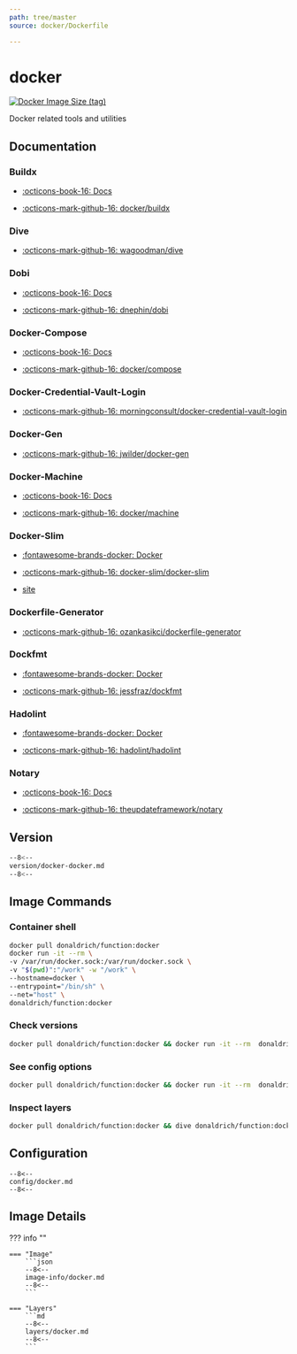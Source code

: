 ```yaml
---
path: tree/master
source: docker/Dockerfile

---
```


# docker

[![Docker Image Size (tag)](https://img.shields.io/docker/image-size/donaldrich/function/docker?color=blue&label=donaldrich/function:docker&logo=docker&style=flat-square)](https://hub.docker.com/r/donaldrich/function/docker)

Docker related tools and utilities

## Documentation

### Buildx

* [:octicons-book-16: Docs](https://docs.docker.com/buildx)

* [:octicons-mark-github-16: docker/buildx](https://github.com/docker/buildx)

### Dive

* [:octicons-mark-github-16: wagoodman/dive](https://github.com/wagoodman/dive)

### Dobi

* [:octicons-book-16: Docs](https://dnephin.github.io/dobi)

* [:octicons-mark-github-16: dnephin/dobi](https://github.com/dnephin/dobi)

### Docker-Compose

* [:octicons-book-16: Docs](https://docs.docker.com/compose)

* [:octicons-mark-github-16: docker/compose](https://github.com/docker/compose)

### Docker-Credential-Vault-Login

* [:octicons-mark-github-16: morningconsult/docker-credential-vault-login](https://github.com/morningconsult/docker-credential-vault-login)

### Docker-Gen

* [:octicons-mark-github-16: jwilder/docker-gen](https://github.com/jwilder/docker-gen)

### Docker-Machine

* [:octicons-book-16: Docs](https://docs.docker.com/machine)

* [:octicons-mark-github-16: docker/machine](https://github.com/docker/machine)

### Docker-Slim

* [:fontawesome-brands-docker: Docker](https://hub.docker.com/r/dslim/docker-slim)

* [:octicons-mark-github-16: docker-slim/docker-slim](https://github.com/docker-slim/docker-slim)

* [site](https://dockersl.im)

### Dockerfile-Generator

* [:octicons-mark-github-16: ozankasikci/dockerfile-generator](https://github.com/ozankasikci/dockerfile-generator)

### Dockfmt

* [:fontawesome-brands-docker: Docker](https://hub.docker.com/r/jessfraz/dockfmt)

* [:octicons-mark-github-16: jessfraz/dockfmt](https://github.com/jessfraz/dockfmt)

### Hadolint

* [:fontawesome-brands-docker: Docker](https://hub.docker.com/r/hadolint/hadolint)

* [:octicons-mark-github-16: hadolint/hadolint](https://github.com/hadolint/hadolint)

### Notary

* [:octicons-book-16: Docs](https://docs.docker.com/notary)

* [:octicons-mark-github-16: theupdateframework/notary](https://github.com/theupdateframework/notary)

## Version

```sh
--8<--
version/docker-docker.md
--8<--
```

## Image Commands

### Container shell

```sh
docker pull donaldrich/function:docker
docker run -it --rm \
-v /var/run/docker.sock:/var/run/docker.sock \
-v "$(pwd)":"/work" -w "/work" \
--hostname=docker \
--entrypoint="/bin/sh" \
--net="host" \
donaldrich/function:docker
```

### Check versions

```sh
docker pull donaldrich/function:docker && docker run -it --rm  donaldrich/function:docker validate
```

### See config options

```sh
docker pull donaldrich/function:docker && docker run -it --rm  donaldrich/function:docker help
```

### Inspect layers

```sh
docker pull donaldrich/function:docker && dive donaldrich/function:docker
```

## Configuration

```
--8<--
config/docker.md
--8<--
```

## Image Details

??? info ""

    === "Image"
        ```json
        --8<--
        image-info/docker.md
        --8<--
        ```

    === "Layers"
        ```md
        --8<--
        layers/docker.md
        --8<--
        ```
